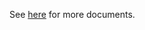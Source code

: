 See [here](https://github.com/kcl-lang/modules/blob/main/.integration/artifacthub/k8s/1.26/docs/README.md) for more documents.
